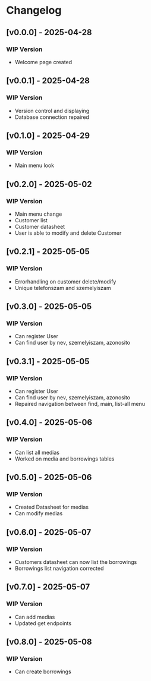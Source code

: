 # Changelog

## [v0.0.0] - 2025-04-28
### WIP Version
- Welcome page created

## [v0.0.1] - 2025-04-28
### WIP Version
- Version control and displaying
- Database connection repaired

## [v0.1.0] - 2025-04-29
### WIP Version
- Main menu look

## [v0.2.0] - 2025-05-02
### WIP Version
- Main menu change
- Customer list 
- Customer datasheet
- User is able to modify and delete Customer

 ## [v0.2.1] - 2025-05-05
### WIP Version
- Errorhandling on customer delete/modify
- Unique telefonszam and szemelyiszam

 ## [v0.3.0] - 2025-05-05
### WIP Version
- Can register User
- Can find user by nev, szemelyiszam, azonosito  

 ## [v0.3.1] - 2025-05-05
### WIP Version
- Can register User
- Can find user by nev, szemelyiszam, azonosito  
- Repaired navigation between find, main, list-all menu

 ## [v0.4.0] - 2025-05-06
### WIP Version
- Can list all medias
- Worked on media and borrowings tables

 ## [v0.5.0] - 2025-05-06
### WIP Version
- Created Datasheet for medias
- Can modify medias

 ## [v0.6.0] - 2025-05-07
### WIP Version
- Customers datasheet can now list the borrowings
- Borrowings list navigation corrected

 ## [v0.7.0] - 2025-05-07
### WIP Version
- Can add medias
- Updated get endpoints

 ## [v0.8.0] - 2025-05-08
### WIP Version
- Can create borrowings

